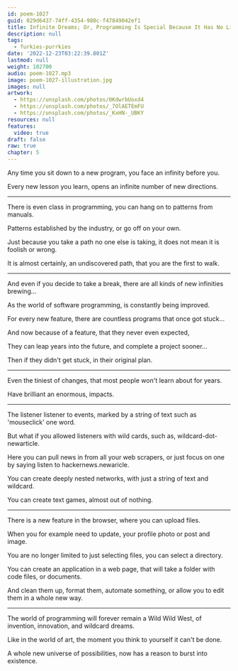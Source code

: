 ```yaml
---
id: poem-1027
guid: 029d6437-74ff-4354-980c-f47849042ef1
title: Infinite Dreams; Or, Programming Is Special Because It Has No Limits
description: null
tags:
  - furkies-purrkies
date: '2022-12-23T03:22:39.801Z'
lastmod: null
weight: 102700
audio: poem-1027.mp3
image: poem-1027-illustration.jpg
images: null
artwork:
  - https://unsplash.com/photos/0KdwrbUoxd4
  - https://unsplash.com/photos/_7OlAETEmFU
  - https://unsplash.com/photos/_KxHN-_UBKY
resources: null
features:
  video: true
draft: false
raw: true
chapter: 5
---
```


Any time you sit down to a new program,
you face an infinity before you.

Every new lesson you learn,
opens an infinite number of new directions.

---

There is even class in programming,
you can hang on to patterns from manuals.

Patterns established by the industry,
or go off on your own.

Just because you take a path no one else is taking,
it does not mean it is foolish or wrong.

It is almost certainly,
an undiscovered path, that you are the first to walk.

---

And even if you decide to take a break,
there are all kinds of new infinities brewing...

As the world of software programming,
is constantly being improved.

For every new feature,
there are countless programs that once got stuck...

And now because of a feature,
that they never even expected,

They can leap years into the future,
and complete a project sooner...

Then if they didn't get stuck,
in their original plan.

---

Even the tiniest of changes,
that most people won't learn about for years.

Have brilliant an enormous,
impacts.

---

The listener listener to events,
marked by a string of text such as 'mouseclick' one word.

But what if you allowed listeners with wild cards,
such as, wildcard-dot-newarticle.

Here you can pull news in from all your web scrapers,
or just focus on one by saying listen to hackernews.newaricle.

You can create deeply nested networks,
with just a string of text and wildcard.

You can create text games,
almost out of nothing.

---

There is a new feature in the browser,
where you can upload files.

When you for example need to update,
your profile photo or post and image.

You are no longer limited to just selecting files,
you can select a directory.

You can create an application in a web page,
that will take a folder with code files, or documents.

And clean them up, format them, automate something,
or allow you to edit them in a whole new way.


---

The world of programming will forever remain a Wild Wild West,
of invention, innovation, and wildcard dreams.

Like in the world of art,
the moment you think to yourself it can't be done.

A whole new universe of possibilities,
now has a reason to burst into existence.
